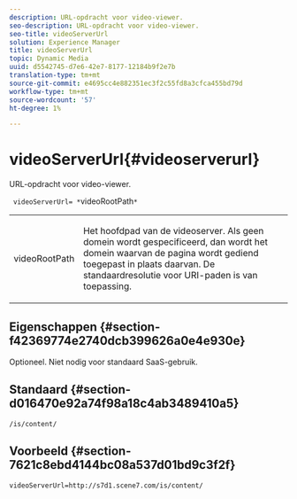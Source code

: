 ```yaml
---
description: URL-opdracht voor video-viewer.
seo-description: URL-opdracht voor video-viewer.
seo-title: videoServerUrl
solution: Experience Manager
title: videoServerUrl
topic: Dynamic Media
uuid: d5542745-d7e6-42e7-8177-12184b9f2e7b
translation-type: tm+mt
source-git-commit: e4695cc4e882351ec3f2c55fd8a3cfca455bd79d
workflow-type: tm+mt
source-wordcount: '57'
ht-degree: 1%

---
```



# videoServerUrl{#videoserverurl}

URL-opdracht voor video-viewer.

` videoServerUrl= *`videoRootPath`*`

<table id="table_C616483932C2482CA9794DDD7313FD7C"> 
 <tbody> 
  <tr> 
   <td colname="col1"> <p> <span class="codeph"> <span class="varname"> videoRootPath</span> </span> </p> </td> 
   <td colname="col2"> <p> Het hoofdpad van de videoserver. Als geen domein wordt gespecificeerd, dan wordt het domein waarvan de pagina wordt gediend toegepast in plaats daarvan. De standaardresolutie voor URI-paden is van toepassing. </p> </td> 
  </tr> 
 </tbody> 
</table>

## Eigenschappen {#section-f42369774e2740dcb399626a0e4e930e}

Optioneel. Niet nodig voor standaard SaaS-gebruik.

## Standaard {#section-d016470e92a74f98a18c4ab3489410a5}

`/is/content/`

## Voorbeeld {#section-7621c8ebd4144bc08a537d01bd9c3f2f}

```
videoServerUrl=http://s7d1.scene7.com/is/content/
```

